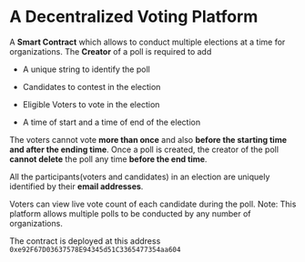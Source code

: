 # A Decentralized Voting Platform 

A **Smart Contract** which allows to conduct multiple elections at a time for organizations.
The **Creator** of a poll is required to add
- A unique string to identify the poll
* Candidates to contest in the election
+ Eligible Voters to vote in the election
- A time of start and a time of end of the election

The voters cannot vote **more than once** and also **before the starting time and after the ending time**. 
Once a poll is created, the creator of the poll **cannot delete** the poll any time **before the end time**.

All the participants(voters and candidates) in an election are uniquely identified by their **email addresses**.

Voters can view live vote count of each candidate during the poll.
Note: This platform allows multiple polls to be conducted by any number of organizations.

The contract is deployed at this address `0xe92F67D03637578E94345d51C3365477354aa604`